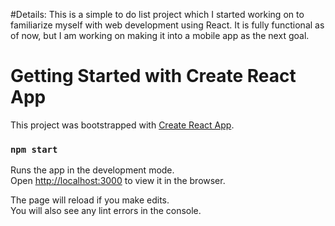 #Details:
This is a simple to do list project which I started working on to familiarize myself with web development using React. It is fully functional as of now, but I am working on making it into a mobile app as the next goal.






# Getting Started with Create React App

This project was bootstrapped with [Create React App](https://github.com/facebook/create-react-app).

### `npm start`

Runs the app in the development mode.\
Open [http://localhost:3000](http://localhost:3000) to view it in the browser.

The page will reload if you make edits.\
You will also see any lint errors in the console.
